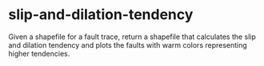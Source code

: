 # slip-and-dilation-tendency
Given a shapefile for a fault trace, return a shapefile that calculates the slip and dilation tendency and plots the faults with warm colors representing higher tendencies.
